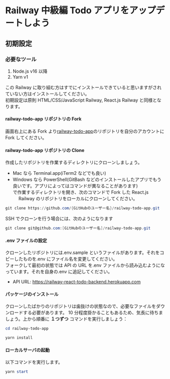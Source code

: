 # Railway 中級編 Todo アプリをアップデートしよう

## 初期設定

### 必要なツール

1. Node.js v16 以降
2. Yarn v1

この Railway に取り組む方はすでにインストールできていると思いますがされていない方はインストールしてください。  
初期設定は原則 HTML/CSS/JavaScript Railway, React.js Railway と同様となります。

#### railway-todo-app リポジトリの Fork

画面右上にある Fork より[railway-todo-app](https://github.com/TechBowl-japan/railway-todo-app)のリポジトリを自分のアカウントに Fork してください。

#### railway-todo-app リポジトリの Clone

作成したリポジトリを作業するディレクトリにクローンしましょう。

- Mac なら Terminal.app(iTerm2 などでも良い)
- Windows なら PowerShell(GitBash などのインストールしたアプリでもう良いです。アプリによってはコマンドが異なることがあります)  
  で作業するディレクトリを開き、次のコマンドで Fork した React.js 　 Railway のリポジトリをローカルにクローンしてください。

```powershell
git clone https://github.com/{GitHubのユーザー名}/railway-todo-app.git
```

SSH でクローンを行う場合には、次のようになります

```powershell
git clone git@github.com:[GitHubのユーザー名]/railway-todo-app.git
```

#### .env ファイルの設定

クローンしたリポジトリには.env.sample というファイルがあります。それをコピーしたものを.env にファイル名を変更してください。  
フォークして最初の状態では API の URL を.env ファイルから読み込むようになっています。それを自身の.env に追記してください。

- API URL: https://railway-react-todo-backend.herokuapp.com

#### パッケージのインストール

クローンしたばかりのリポジトリは歯抜けの状態なので、必要なファイルをダウンロードする必要があります。 10 分程度掛かることもあるため、気長に待ちましょう。上から順番に **１つずつ** コマンドを実行しましょう：

```powershell
cd railway-todo-app

yarn install
```

#### ローカルサーバの起動

以下コマンドを実行します。

```powershell
yarn start
```
